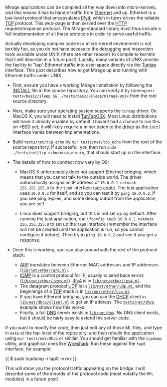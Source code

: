 Mirage applications can be compiled all the way down into micro-kernels, and this means it has to handle traffic from [Ethernet](http://en.wikipedia.org/wiki/Ethernet) and up.  Ethernet is a low-level protocol that encapsulates [IPv4](http://en.wikipedia.org/wiki/Internet_protocol), which in turns drives the reliable [TCP](http://en.wikipedia.org/wiki/Transmission_Control_Protocol) protocol.  This web-page is then served over the [HTTP](http://en.wikipedia.org/wiki/HTTP) request/response protocol. The Mirage standard library must thus include a full implementation of all these protocols in order to serve useful traffic.

Actually developing complex code in a micro-kernel environment is not terribly fun, as you do not have access to the debugging and inspection tools available under UNIX (there are other reasons to compile to kernels that I will describe in a future post).  Luckily, many variants of UNIX provide the facility to "tap" Ethernet traffic into user-space directly via the [Tuntap](http://en.wikipedia.org/wiki/Tuntap) interface.  This post describes how to get Mirage up and running with Ethernet traffic under UNIX.

* First, ensure you have a working Mirage installation by following the <a href="https://github.com/avsm/mirage/blob/master/INSTALL.md">INSTALL</a> file in the source repository. You can verify it by running `mir tests/basic/sleep && ./tests/basic/sleep/mirage-unix` from the root source directory.

* Next, make sure your operating system supports the `tuntap` driver. On MacOS X, you will need to install [TunTapOSX](http://tuntaposx.sourceforge.net/). Most Linux distributions will have it already enabled by default. I havent had a chance to run this on *BSD yet; it will likely require a minor patch to the [driver](http://github.com/avsm/mirage/tree/master/runtime/unix) as the `ioctl` interface varies between implementations.

* Build `tests/net/tcp_echo` by `mir tests/net/tcp_echo` from the root of the source repository. If successful, you then run `sudo ./tests/net/tcp_echo/mirage-unix`, that should start up on the interface.

* The details of how to connect now vary by OS:

	* MacOS X unfortunately does not support Ethernet bridging, which means that you cannot talk to the outside world. The driver automatically assigns an IP address of `10.0.0.1 netmask 255.255.255.0` to the `tun0` interface ([see code](https://github.com/avsm/mirage/blob/master/runtime/unix/tap_stubs_macosx.c#L60)). The test application uses `10.0.0.2` for itself, and so you can test it by `ping 10.0.0.2`. If you see ping replies, and some debug output from the application, you are set!

	* Linux does support bridging, but this is not set up by default. After running the test application, run `ifconfig tap0 10.0.0.1 netmask 255.255.255.0` to set up the `tap0` interface (remember the interface will not be created until the application is run, so you cannot configure it before). Then try to `ping 10.0.0.2` and see if you get a response.

* Once this is working, you can play around with the rest of the protocol stack:

	* [ARP](http://en.wikipedia.org/wiki/Address_Resolution_Protocol) translates between Ethernet MAC addresses and IP addresses (<a href="https://github.com/avsm/mirage/blob/master/lib/net/ether/arp.ml">`lib/net/ether/arp.ml`</a>).
	* [ICMP](http://en.wikipedia.org/wiki/Internet_Control_Message_Protocol) is a control protocol for IP, usually to send back errors (<a href="https://github.com/avsm/mirage/blob/master/lib/net/ether/icmp.ml">`lib/net/ether/icmp.ml`</a>).  [IPv4](http://en.wikipedia.org/wiki/Internet_Protocol_Suite) is in <a href="https://github.com/avsm/mirage/blob/master/lib/net/ether/ipv4.ml">`lib/net/ether/ipv4.ml`</a>.
	* The datagram protocol [UDP](http://en.wikipedia.org/wiki/User_Datagram_Protocol) is in <a href="https://github.com/avsm/mirage/blob/master/lib/net/ether/udp.ml">`lib/net/ether/udp.ml`</a>, and the beginnings of a [TCP](http://en.wikipedia.org/wiki/Transmission_Control_Protocol) stack is in <a href="https://github.com/avsm/mirage/blob/master/lib/net/ether/tcp.ml">`lib/net/ether/tcp.ml`</a>.
	* If you have Ethernet bridging, you can use the [DHCP](http://en.wikipedia.org/wiki/Dynamic_Host_Configuration_Protocol) client in <a href="https://github.com/avsm/mirage/blob/master/lib/net/dhcp/client.ml">`lib/net/dhcp/client.ml`</a> to get an IP address. The <a href="https://github.com/avsm/mirage/blob/master/tests/net/dhcp/main.ml">`tests/net/dhcp`</a> example shows how this works.
	* Finally, a full [DNS](http://en.wikipedia.org/wiki/Domain_Name_System) server exists in <a href="https://github.com/avsm/mirage/tree/master/lib/net/dns">`lib/net/dns`</a>. No DNS client exists, but it should be fairly easy to extend the server code.

If you want to modify the code, then just edit any of those ML files, and type in `make` at the top-level of the repository, and then rebuild the application using `mir tests/net/dhcp` or similar.  You should get familiar with the `tcpdump` utility, and graphical ones like [Wireshark](http://www.wireshark.org/). Run these against the `tap0` interface, for example:

{{
$ sudo tcpdump -i tap0 -vvvx
}}

This will show you the protocol traffic appearing on the bridge. I will describe some of the innards of the protocol code (most notably the `MPL` modules) in a future post!

